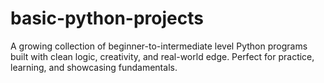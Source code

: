 # basic-python-projects
A growing collection of beginner-to-intermediate level Python programs built with clean logic, creativity, and real-world edge. Perfect for practice, learning, and showcasing fundamentals.
